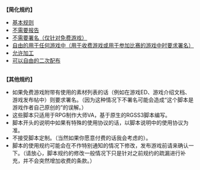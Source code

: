 <p>
	<strong>【简化规约】</strong>
</p>
<ul>
	<li>
		<a href="http://rmtemp.lofter.com/post/3e26fe_156e50a">基本规则</a> 
	</li>
	<li>
		<a href="http://rmtemp.lofter.com/post/3e26fe_156f16f">不需要报告</a> 
	</li>
	<li>
		<a href="http://rmtemp.lofter.com/post/3e26fe_156e513">不需要署名（仅针对免费游戏）</a> 
	</li>
	<li>
		<a href="http://rmtemp.lofter.com/post/3e26fe_156f11b">自由的用于任何游戏中（用于收费游戏或用于参加比赛的游戏中时要求署名）</a> 
	</li>
	<li>
		<a href="http://rmtemp.lofter.com/post/3e26fe_156f131">允许加工</a> 
	</li>
	<li>
		<a href="http://rmtemp.lofter.com/post/3e26fe_156f1c7">可以自由的二次配布</a> 
	</li>
</ul>
<h2>
</h2>
<p>
	<strong>【其他规约】</strong>
</p>
<ul>
	<li>
		如果免费游戏附带有使用的素材列表的话（例如在游戏ED、游戏介绍文档、游戏发布帖中）则要求署名。（因为这种情况下不署名可能会造成“这个脚本是游戏作者自己原创的”的误解。）
	</li>
	<li>
		这些脚本只适用于RPG制作大师VA，基于原生的RGSS3脚本编写。
	</li>
	<li>
		脚本开头的说明中如果有特殊的使用协议的话，以脚本说明中的使用协议为准。
	</li>
	<li>
		不接受脚本定制。（当然如果你愿意付费的话我会考虑的）。
	</li>
	<li>
		脚本的使用规约可能会在不作特别通知的情况下修改，发布游戏前请来确认一下。（请放心，脚本规约的修改一般情况下只是针对之前规约的疏漏进行补充，并不会突然增加收费的条款。）
	</li>
</ul>
